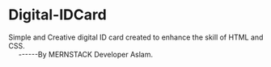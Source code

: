 # Digital-IDCard
Simple and Creative digital ID card created to enhance the skill of HTML and CSS.
<br>
&nbsp;&nbsp;&nbsp;&nbsp;&nbsp;------By MERNSTACK Developer Aslam.

